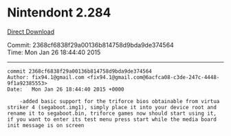 # Nintendont 2.284
[Direct Download](./Nintendont.zip)

Commit: 2368cf6838f29a00136b814758d9bda9de374564  
Time: Mon Jan 26 18:44:40 2015   

-----

```
commit 2368cf6838f29a00136b814758d9bda9de374564
Author: fix94.1@gmail.com <fix94.1@gmail.com@6acfca08-c3de-247c-4448-9f1a92385553>
Date:   Mon Jan 26 18:44:40 2015 +0000

    -added basic support for the triforce bios obtainable from virtua striker 4 (segaboot.img1), simply place it into your device root and rename it to segaboot.bin, triforce games now should start using it, if you want to enter its test menu press start while the media board init message is on screen
```
